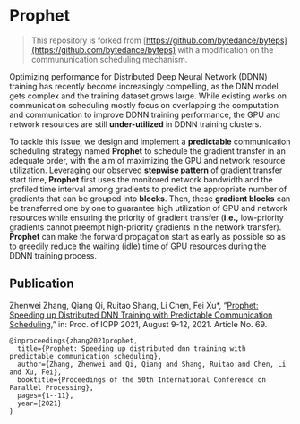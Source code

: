 # Prophet

> This repository is forked from [https://github.com/bytedance/byteps](https://github.com/bytedance/byteps) with a modification on the commununication scheduling mechanism.

Optimizing performance for Distributed Deep Neural Network (DDNN) training has recently become increasingly compelling, as the DNN model gets complex and the training dataset grows large. While existing works on communication scheduling mostly focus on overlapping the computation and communication to improve DDNN training performance, the GPU and network resources are still **under-utilized** in DDNN training clusters.

To tackle this issue, we design and implement a **predictable** communication scheduling strategy named **Prophet** to schedule the gradient transfer in an adequate order, with the aim of maximizing the GPU and network resource utilization. Leveraging our observed **stepwise pattern** of gradient transfer start time, **Prophet** first uses the monitored network bandwidth and the profiled time interval among gradients to predict the appropriate number of gradients that can be grouped into **blocks**. Then, these **gradient blocks** can be transferred one by one to guarantee high utilization of GPU and network resources while ensuring the priority of gradient transfer (**i.e.,** low-priority gradients cannot preempt high-priority gradients in the network transfer). **Prophet** can make the forward propagation start as early as possible so as to greedily reduce the waiting (idle) time of GPU resources during the DDNN training process.

## Publication

Zhenwei Zhang, Qiang Qi, Ruitao Shang, Li Chen, Fei Xu*, “[Prophet: Speeding up Distributed DNN Training with Predictable Communication Scheduling](https://dl.acm.org/doi/abs/10.1145/3472456.3472467),” in: Proc. of ICPP 2021, August 9-12, 2021. Article No. 69.

```
@inproceedings{zhang2021prophet,
  title={Prophet: Speeding up distributed dnn training with predictable communication scheduling},
  author={Zhang, Zhenwei and Qi, Qiang and Shang, Ruitao and Chen, Li and Xu, Fei},
  booktitle={Proceedings of the 50th International Conference on Parallel Processing},
  pages={1--11},
  year={2021}
}
```
